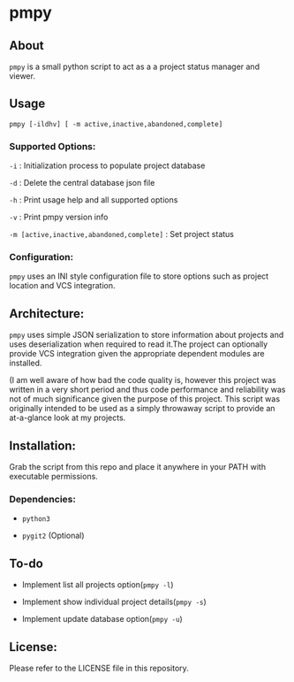 # pmpy

## About

`pmpy` is a small python script to act as a a project status manager and viewer.

## Usage

```
pmpy [-ildhv] [ -m active,inactive,abandoned,complete]
```

### Supported Options:

   `-i` :  Initialization process to populate project database

   `-d` : Delete the central database json file

   `-h` : Print usage help and all supported options

   `-v` : Print pmpy version info

   `-m [active,inactive,abandoned,complete]` : Set project status

### Configuration:

`pmpy` uses an INI style configuration file to store options such as project location
and VCS integration.

## Architecture:

`pmpy` uses simple JSON serialization to store information about projects and uses
deserialization when required to read it.The project can optionally provide VCS integration
given the appropriate dependent modules are installed.

(I am well aware of how bad the code quality is, however this project was written in a 
very short period and thus code performance and reliability was not of much significance
given the purpose of this project.
This script was originally intended to be used as a simply throwaway script to provide
an at-a-glance look at my projects.

## Installation:
Grab the script from this repo and place it anywhere in your PATH with executable permissions.

### Dependencies:
* `python3`

* `pygit2` (Optional)

## To-do

* Implement list all projects option(`pmpy -l`)

* Implement show individual project details(`pmpy -s`)

* Implement update database option(`pmpy -u`)

## License:

Please refer to the LICENSE file in this repository.
